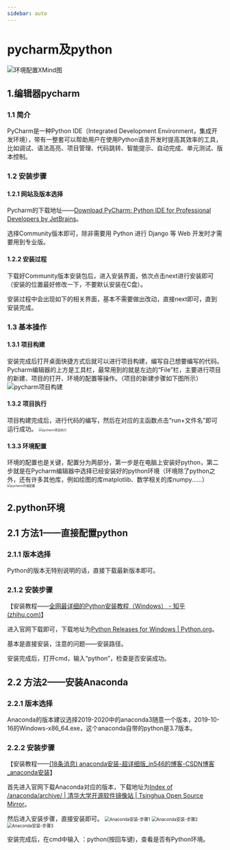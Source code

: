 ```yaml
---
sidebar: auto
---
```


# pycharm及python
<img :src="$withBase('/assets/img/graduationDesign/codeEnvironment/环境配置XMind图.png')" alt="环境配置XMind图">

## 1.编辑器pycharm

### 1.1 简介

PyCharm是一种Python IDE（Integrated Development Environment，集成开发环境），带有一整套可以帮助用户在使用Python语言开发时提高其效率的工具，比如调试、语法高亮、项目管理、代码跳转、智能提示、自动完成、单元测试、版本控制。

### 1.2 安装步骤

#### 1.2.1 网站及版本选择

Pycharm的下载地址——[Download PyCharm: Python IDE for Professional Developers by JetBrains](https://www.jetbrains.com/pycharm/download/#section=windows)。

选择Community版本即可，除非需要用 Python 进行 Django 等 Web 开发时才需要用到专业版。

#### 1.2.2 安装过程

下载好Community版本安装包后，进入安装界面，依次点击next进行安装即可（安装的位置最好修改一下，不要默认安装在C盘）。

安装过程中会出现如下的相关界面，基本不需要做出改动，直接next即可，直到安装完成。

### 1.3 基本操作

#### 1.3.1 项目构建

安装完成后打开桌面快捷方式后就可以进行项目构建，编写自己想要编写的代码。Pycharm编辑器的上方是工具栏，最常用到的就是左边的“File”栏，主要进行项目的新建、项目的打开、环境的配置等操作。（项目的新建步骤如下图所示）
<img :src="$withBase('/assets/img/graduationDesign/codeEnvironment/pycharm项目构建.png')" alt="pycharm项目构建">

#### 1.3.2 项目执行

项目构建完成后，进行代码的编写，然后在对应的主函数点击“run+文件名”即可运行成功。
<img :src="$withBase('/assets/img/graduationDesign/codeEnvironment/pycharm项目执行.png')" style="zoom:50%;" alt="pycharm项目执行">

#### 1.3.3 环境配置

环境的配置也是关键，配置分为两部分，第一步是在电脑上安装好python，第二步就是在Pycharm编辑器中选择已经安装好的python环境（环境除了python之外，还有许多其他库，例如绘图的库matplotlib、数学相关的库numpy……）
<img :src="$withBase('/assets/img/graduationDesign/codeEnvironment/pycharm环境配置.png')" style="zoom:50%;" alt="pycharm环境配置">

## 2.python环境

## 2.1 方法1——直接配置python

### 2.1.1 版本选择

Python的版本无特别说明的话，直接下载最新版本即可。

### 2.1.2 安装步骤

【安装教程——[全网最详细的Python安装教程（Windows） - 知乎 (zhihu.com)](https://zhuanlan.zhihu.com/p/344887837)】

进入官网下载即可，下载地址为[Python Releases for Windows | Python.org](https://www.python.org/downloads/windows/)。

基本是直接安装，注意的问题——安装路径。

安装完成后，打开cmd，输入“python”，检查是否安装成功。

## 2.2 方法2——安装Anaconda

### 2.2.1 版本选择

Anaconda的版本建议选择2019-2020中的anaconda3随意一个版本，2019-10-16的Windows-x86_64.exe，这个anaconda自带的python是3.7版本。

### 2.2.2 安装步骤

【安装教程——[(18条消息) anaconda安装-超详细版_in546的博客-CSDN博客_anaconda安装](https://blog.csdn.net/in546/article/details/117400839)】

首先进入官网下载Anaconda对应的版本，下载地址为[Index of /anaconda/archive/ | 清华大学开源软件镜像站 | Tsinghua Open Source Mirror](https://mirrors.tuna.tsinghua.edu.cn/anaconda/archive/)。

然后进入安装步骤，直接安装即可。
<img :src="$withBase('/assets/img/graduationDesign/codeEnvironment/Anaconda安装-步骤1.png')" style="zoom:70%;" alt="Anaconda安装-步骤1">
<img :src="$withBase('/assets/img/graduationDesign/codeEnvironment/Anaconda安装-步骤2.png')" style="zoom:70%;" alt="Anaconda安装-步骤2">
<img :src="$withBase('/assets/img/graduationDesign/codeEnvironment/Anaconda安装-步骤3.png')" style="zoom:70%;" alt="Anaconda安装-步骤3">

安装完成后，在cmd中输入 ：python(按回车键)，查看是否有Python环境。
